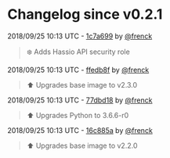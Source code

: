 # Changelog since v0.2.1

2018/09/25 10:13 UTC - [1c7a699](https://github.com/hassio-addons/addon-lovelace-migration/commit/1c7a6997b577c63cfb92c203a0d0ced5165ce578) by [@frenck](https://github.com/frenck)
> :snowflake: Adds Hassio API security role 

2018/09/25 10:13 UTC - [ffedb8f](https://github.com/hassio-addons/addon-lovelace-migration/commit/ffedb8ff109b692ee8c732aa6f5d602abbab389c) by [@frenck](https://github.com/frenck)
> :arrow_up: Upgrades base image to v2.3.0 

2018/09/25 10:13 UTC - [77dbd18](https://github.com/hassio-addons/addon-lovelace-migration/commit/77dbd185ed94e9132cb931cd944060839755b84c) by [@frenck](https://github.com/frenck)
> :arrow_up: Upgrades Python to 3.6.6-r0 

2018/09/25 10:13 UTC - [16c885a](https://github.com/hassio-addons/addon-lovelace-migration/commit/16c885af62ae1b98eca8124036e260f07b24b416) by [@frenck](https://github.com/frenck)
> :arrow_up: Upgrades base image to v2.2.0 


